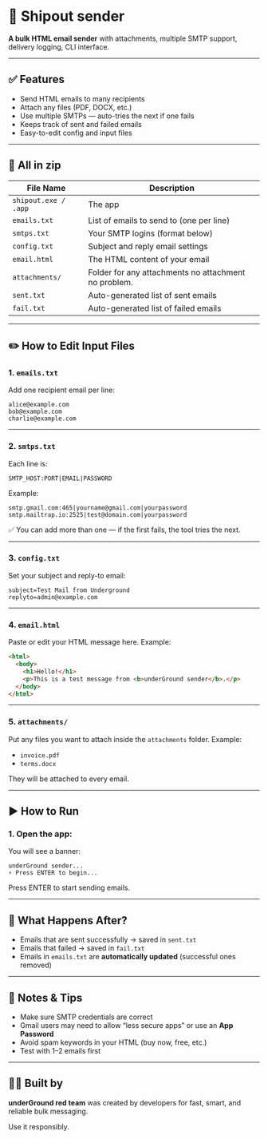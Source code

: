 # 📧 Shipout sender

**A bulk HTML email sender** with attachments, multiple SMTP support, delivery logging, CLI interface.

---

## ✅ Features

* Send HTML emails to many recipients
* Attach any files (PDF, DOCX, etc.)
* Use multiple SMTPs — auto-tries the next if one fails
* Keeps track of sent and failed emails
* Easy-to-edit config and input files

---

## 📂 All in zip

| File Name      | Description                              |
| -------------- | ---------------------------------------- |
| `shipout.exe / .app`      | The app                      |
| `emails.txt`   | List of emails to send to (one per line) |
| `smtps.txt`    | Your SMTP logins (format below)          |
| `config.txt`   | Subject and reply email settings         |
| `email.html`   | The HTML content of your email           |
| `attachments/` | Folder for any attachments no attachment no problem.
| `sent.txt`     | Auto-generated list of sent emails       |
| `fail.txt`     | Auto-generated list of failed emails     |

---

## ✏️ How to Edit Input Files

### 1. `emails.txt`

Add one recipient email per line:

```
alice@example.com
bob@example.com
charlie@example.com
```

---

### 2. `smtps.txt`

Each line is:

```
SMTP_HOST:PORT|EMAIL|PASSWORD
```

Example:

```
smtp.gmail.com:465|yourname@gmail.com|yourpassword
smtp.mailtrap.io:2525|test@domain.com|yourpassword
```

✅ You can add more than one — if the first fails, the tool tries the next.

---

### 3. `config.txt`

Set your subject and reply-to email:

```
subject=Test Mail from Underground
replyto=admin@example.com
```

---

### 4. `email.html`

Paste or edit your HTML message here. Example:

```html
<html>
  <body>
    <h1>Hello!</h1>
    <p>This is a test message from <b>underGround sender</b>.</p>
  </body>
</html>
```

---

### 5. `attachments/`

Put any files you want to attach inside the `attachments` folder.
Example:

* `invoice.pdf`
* `terms.docx`

They will be attached to every email.

---

## ▶️ How to Run

### 1. Open the app:

You will see a banner:

```
underGround sender...
⚡ Press ENTER to begin...
```

Press ENTER to start sending emails.

---

## 📝 What Happens After?

* Emails that are sent successfully → saved in `sent.txt`
* Emails that failed → saved in `fail.txt`
* Emails in `emails.txt` are **automatically updated** (successful ones removed)

---

## 🚨 Notes & Tips

* Make sure SMTP credentials are correct
* Gmail users may need to allow “less secure apps” or use an **App Password**
* Avoid spam keywords in your HTML (buy now, free, etc.)
* Test with 1–2 emails first

---

## 👨‍💻 Built by

**underGround red team** was created by developers for fast, smart, and reliable bulk messaging.

Use it responsibly.
